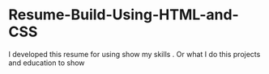 # Resume-Build-Using-HTML-and-CSS
I developed this resume for using show my  skills . Or what I do this projects and education to show   
